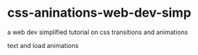 # css-aninations-web-dev-simp
a web dev simplified tutorial on css transitions and animations

text and load animations
